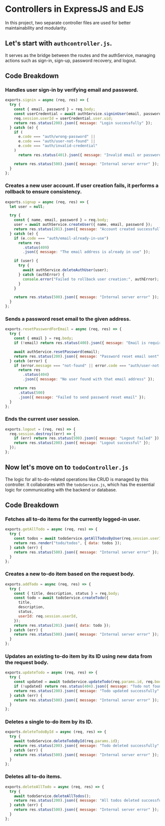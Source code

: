 # Controllers in ExpressJS and EJS
In this project, two separate controller files are used for better maintainability and modularity.

## Let's start with ```authcontroller.js```.

It serves as the bridge between the routes and the authService, managing actions such as sign-in, sign-up, password recovery, and logout.

## Code Breakdown 

### Handles user sign-in by verifying email and password.
```js
exports.signin = async (req, res) => {
  try {
    const { email, password } = req.body;
    const userCredential = await authService.signinUser(email, password);
    req.session.userId = userCredential.user.uid;
    return res.status(200).json({ message: "Login successfully" });
  } catch (e) {
    if (
      e.code === "auth/wrong-password" ||
      e.code === "auth/user-not-found" ||
      e.code === "auth/invalid-credential"
    )
      return res.status(401).json({ message: "Invalid email or password" });

    return res.status(500).json({ message: "Internal server error" });
  }
};
```
### Creates a new user account. If user creation fails, it performs a rollback to ensure consistency. 
```js
exports.signup = async (req, res) => {
  let user = null;

  try {
    const { name, email, password } = req.body;
    user = await authService.createUser({ name, email, password });
    return res.status(201).json({ message: "Account created successfully" });
  } catch (e) {
    if (e.code === "auth/email-already-in-use")
      return res
        .status(409)
        .json({ message: "The email address is already in use" });

    if (user) {
      try {
        await authService.deleteAuthUser(user);
      } catch (authError) {
        console.error("Failed to rollback user creation:", authError);
      }
    }

    return res.status(500).json({ message: "Internal server error" });
  }
};
```
### Sends a password reset email to the given address.
```js
exports.resetPasswordForEmail = async (req, res) => {
  try {
    const { email } = req.body;
    if (!email) return res.status(400).json({ message: "Email is required" });

    await authService.resetPassword(email);
    return res.status(200).json({ message: "Password reset email sent" });
  } catch (error) {
    if (error.message === "not-found" || error.code === "auth/user-not-found")
      return res
        .status(404)
        .json({ message: "No user found with that email address" });

    return res
      .status(500)
      .json({ message: "Failed to send password reset email" });
  }
};
```
### Ends the current user session.
```js
exports.logout = (req, res) => {
  req.session.destroy((err) => {
    if (err) return res.status(500).json({ message: "Logout failed" });
    return res.status(200).json({ message: "Logout successful" });
  });
};

```

## Now let's move on to ```todoController.js```

The  logic for all to-do-related operations like CRUD is managed by this controller. It collaborates with the ```todoService.js```, which has the essential logic for communicating with the backend or database.

## Code Breakdown
### Fetches all to-do items for the currently logged-in user.
```js
exports.getAllTodo = async (req, res) => {
  try {
    const todos = await todoService.getAllTodosByUser(req.session.userId);
    return res.render("todo/todos", { data: todos });
  } catch (err) {
    return res.status(500).json({ message: "Internal server error" });
  }
};
```
### Creates a new to-do item based on the request body.
```js
exports.addTodo = async (req, res) => {
  try {
    const { title, description, status } = req.body;
    const todo = await todoService.createTodo({
      title,
      description,
      status,
      userId: req.session.userId,
    });
    return res.status(201).json({ data: todo });
  } catch (err) {
    return res.status(500).json({ message: "Internal server error" });
  }
};
```
### Updates an existing to-do item by its ID using new data from the request body.
```js
exports.updateTodo = async (req, res) => {
  try {
    const updated = await todoService.updateTodo(req.params.id, req.body);
    if (!updated) return res.status(404).json({ message: "Todo not found" });
    return res.status(200).json({ message: "Todo updated successfully" });
  } catch (err) {
    return res.status(500).json({ message: "Internal server error" });
  }
};
```
### Deletes a single to-do item by its ID.
```js
exports.deleteTodoById = async (req, res) => {
  try {
    await todoService.deleteTodoById(req.params.id);
    return res.status(200).json({ message: "Todo deleted successfully" });
  } catch (err) {
    return res.status(500).json({ message: "Internal server error" });
  }
};
```
### Deletes all to-do items.
```js
exports.deleteAllTodo = async (req, res) => {
  try {
    await todoService.deleteAllTodos();
    return res.status(200).json({ message: "All todos deleted successfully" });
  } catch (err) {
    return res.status(500).json({ message: "Internal server error" });
  }
};
```


